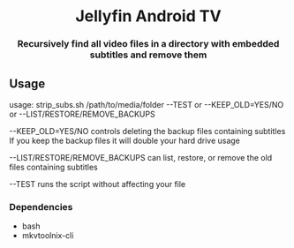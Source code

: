 <h1 align="center">Jellyfin Android TV</h1>
<h3 align="center">Recursively find all video files in a directory with embedded subtitles and remove them</h3>

## Usage

usage: strip_subs.sh /path/to/media/folder --TEST or --KEEP_OLD=YES/NO or --LIST/RESTORE/REMOVE_BACKUPS

--KEEP_OLD=YES/NO controls deleting the backup files containing subtitles
If you keep the backup files it will double your hard drive usage

--LIST/RESTORE/REMOVE_BACKUPS can list, restore, or remove the old files containing subtitles


--TEST runs the script without affecting your file

### Dependencies

- bash
- mkvtoolnix-cli